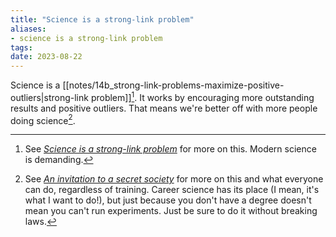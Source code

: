 ```yaml
---
title: "Science is a strong-link problem"
aliases:
- science is a strong-link problem
tags:
date: 2023-08-22
---
```


Science is a [[notes/14b_strong-link-problems-maximize-positive-outliers|strong-link problem]][^1]. It works by encouraging more outstanding results and positive outliers. That means we're better off with more people doing science[^2].

[^1]: See *[Science is a strong-link problem](https://www.experimental-history.com/p/science-is-a-strong-link-problem)* for more on this. Modern science is demanding.
[^2]: See *[An invitation to a secret society](https://www.experimental-history.com/p/an-invitation-to-a-secret-society)* for more on this and what everyone can do, regardless of training. Career science has its place (I mean, it's what I want to do!), but just because you don't have a degree doesn't mean you can't run experiments. Just be sure to do it without breaking laws.